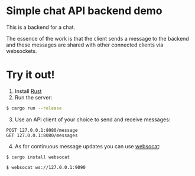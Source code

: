 # Simple chat API backend demo

This is a backend for a chat.

The essence of the work is that the client sends a message to the backend
and these messages are shared with other connected clients via websockets.

# Try it out!

1. Install [Rust](https://rustup.rs/)
2. Run the server:
```bash
$ cargo run --release
```
3. Use an API client of your choice to send and receive messages:
```
POST 127.0.0.1:8080/message
GET 127.0.0.1:8080/messages
```
4. As for continuous message updates you can use [websocat](https://github.com/vi/websocat):
```
$ cargo install websocat

$ websocat ws://127.0.0.1:9090
```
